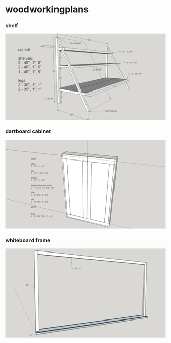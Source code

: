 # woodworkingplans


### shelf
![alt text](https://raw.githubusercontent.com/JasonRowe/woodworkingplans/master/Shelf/Shelf_11_11_2017_Angle_measurements.jpg)

### dartboard cabinet
![alt text](https://raw.githubusercontent.com/JasonRowe/woodworkingplans/master/Dartboard_Cabinet/Dart_Board_Cabinet_12_29_2017.png)

### whiteboard frame
![alt text](https://raw.githubusercontent.com/JasonRowe/woodworkingplans/master/White_Board_Frame/White_Board_Frame.png)
